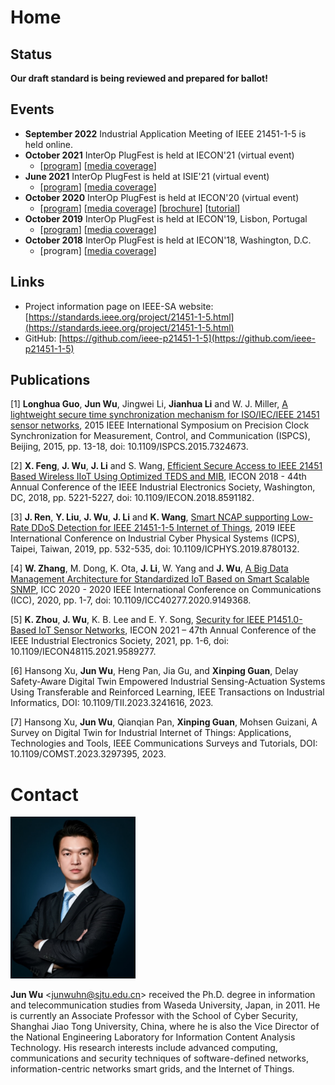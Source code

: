 # Home

## Status

**Our draft standard is being reviewed and prepared for ballot!**

## Events

- **September 2022** Industrial Application Meeting of IEEE 21451-1-5 is held online.
- **October 2021** InterOp PlugFest is held at IECON'21 (virtual event)
    - [[program](https://ieeeiecon.org/wp-content/uploads/sites/293/InterOp_IES_IECON2021_Program_r3F.pdf)] [[media coverage](https://ieeexplore.ieee.org/document/9757000)]
- **June 2021** InterOp PlugFest is held at ISIE'21 (virtual event)
    - [[program](https://web.archive.org/web/20210801104533/https://www.isie2021.org/files/ISIE2021_InterOp.pdf?210616)] [[media coverage](https://ieeexplore.ieee.org/document/9662487)]
- **October 2020** InterOp PlugFest is held at IECON'20 (virtual event)
    - [[program](http://www.ieeeiciea.org/iecon2020/download/InterOp_IES_IECON2020_r7.pdf)] [[media coverage](https://ieeexplore.ieee.org/document/9387211)] [[brochure](http://www.ieeeiciea.org/iecon2020/proceeding/docs/INTEROP2020.pdf)] [[tutorial](/interop/2020/tutorial)]
- **October 2019** InterOp PlugFest is held at IECON'19, Lisbon, Portugal
    - [[program](https://web.archive.org/web/20200224051104/https://iecon2019.org/interop-standards-and-interoperability-plugfest/)] [[media coverage](https://ieeexplore.ieee.org/document/9044671)]
- **October 2018** InterOp PlugFest is held at IECON'18, Washington, D.C.
    - [program] [[media coverage](https://ieeexplore.ieee.org/document/8744343)]

## Links

- Project information page on IEEE-SA website: [https://standards.ieee.org/project/21451-1-5.html](https://standards.ieee.org/project/21451-1-5.html)
- GitHub: [https://github.com/ieee-p21451-1-5](https://github.com/ieee-p21451-1-5)

## Publications

[1] **Longhua Guo**, **Jun Wu**, Jingwei Li, **Jianhua Li** and W. J. Miller, [A lightweight secure time synchronization mechanism for ISO/IEC/IEEE 21451 sensor networks](https://doi.org/10.1109/ISPCS.2015.7324673), 2015 IEEE International Symposium on Precision Clock Synchronization for Measurement, Control, and Communication (ISPCS), Beijing, 2015, pp. 13-18, doi: 10.1109/ISPCS.2015.7324673.

[2] **X. Feng**, **J. Wu**, **J. Li** and S. Wang, [Efficient Secure Access to IEEE 21451 Based Wireless IIoT Using Optimized TEDS and MIB](https://doi.org/10.1109/IECON.2018.8591182), IECON 2018 - 44th Annual Conference of the IEEE Industrial Electronics Society, Washington, DC, 2018, pp. 5221-5227, doi: 10.1109/IECON.2018.8591182.

[3] **J. Ren**, **Y. Liu**, **J. Wu**, **J. Li** and **K. Wang**, [Smart NCAP supporting Low-Rate DDoS Detection for IEEE 21451-1-5 Internet of Things](https://doi.org/10.1109/ICPHYS.2019.8780132), 2019 IEEE International Conference on Industrial Cyber Physical Systems (ICPS), Taipei, Taiwan, 2019, pp. 532-535, doi: 10.1109/ICPHYS.2019.8780132.

[4] **W. Zhang**, M. Dong, K. Ota, **J. Li**, W. Yang and **J. Wu**, [A Big Data Management Architecture for Standardized IoT Based on Smart Scalable SNMP](https://doi.org/10.1109/ICC40277.2020.9149368), ICC 2020 - 2020 IEEE International Conference on Communications (ICC), 2020, pp. 1-7, doi: 10.1109/ICC40277.2020.9149368.

[5] **K. Zhou**, **J. Wu**, K. B. Lee and E. Y. Song, [Security for IEEE P1451.0-Based IoT Sensor Networks](https://doi.org/10.1109/IECON48115.2021.9589277), IECON 2021 – 47th Annual Conference of the IEEE Industrial Electronics Society, 2021, pp. 1-6, doi: 10.1109/IECON48115.2021.9589277.

[6] Hansong Xu, **Jun Wu**, Heng Pan, Jia Gu, and **Xinping Guan**, Delay Safety-Aware Digital Twin Empowered Industrial Sensing-Actuation Systems Using Transferable and Reinforced Learning, IEEE Transactions on Industrial Informatics, DOI: 10.1109/TII.2023.3241616, 2023.

[7] Hansong Xu, **Jun Wu**, Qianqian Pan, **Xinping Guan**, Mohsen Guizani, A Survey on Digital Twin for Industrial Internet of Things: Applications, Technologies and Tools,  IEEE Communications Surveys and Tutorials, DOI: 10.1109/COMST.2023.3297395, 2023.

# Contact

<img src="image/jun-wu.png" alt="jun-wu.png" width="200">

**Jun Wu** <[junwuhn@sjtu.edu.cn](mailto:junwuhn@sjtu.edu.cn)> received the Ph.D. degree in information and telecommunication studies from Waseda University, Japan, in 2011. He is currently an Associate Professor with the School of Cyber Security, Shanghai Jiao Tong University, China, where he is also the Vice Director of the National Engineering Laboratory for Information Content Analysis Technology. His research interests include advanced computing, communications and security techniques of software-defined networks, information-centric networks smart grids, and the Internet of Things.

